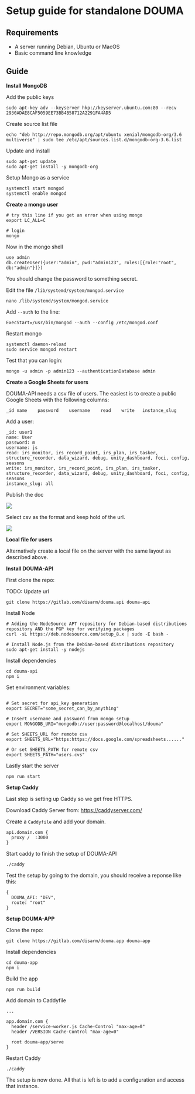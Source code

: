 # Setup guide for standalone DOUMA

## Requirements

- A server running Debian, Ubuntu or MacOS
- Basic command line knowledge


## Guide

**Install MongoDB**

Add the public keys
```
sudo apt-key adv --keyserver hkp://keyserver.ubuntu.com:80 --recv 2930ADAE8CAF5059EE73BB4B58712A2291FA4AD5
```

Create source list file
```
echo "deb http://repo.mongodb.org/apt/ubuntu xenial/mongodb-org/3.6 multiverse" | sudo tee /etc/apt/sources.list.d/mongodb-org-3.6.list
```

Update and install
```
sudo apt-get update
sudo apt-get install -y mongodb-org
```

Setup Mongo as a service
```
systemctl start mongod
systemctl enable mongod
```

**Create a mongo user**
```
# try this line if you get an error when using mongo
export LC_ALL=C

# login
mongo
```

Now in the mongo shell
```
use admin
db.createUser({user:"admin", pwd:"admin123", roles:[{role:"root", db:"admin"}]})
```

You should change the password to something secret.

Edit the file `/lib/systemd/system/mongod.service`

```
nano /lib/systemd/system/mongod.service
```

Add  `--auth` to the line:

```
ExecStart=/usr/bin/mongod --auth --config /etc/mongod.conf
```

Restart mongo

```
systemctl daemon-reload
sudo service mongod restart
```

Test that you can login:

```
mongo -u admin -p admin123 --authenticationDatabase admin
```

**Create a Google Sheets for users**

DOUMA-API needs a csv file of users. The easiest is to create a public Google Sheets with the following columns:

```
_id	name	password	username	read	write	instance_slug
```

Add a user:

```
_id: user1	
name: User	
password: m	
username: js	
read: irs_monitor, irs_record_point, irs_plan, irs_tasker, structure_recorder, data_wizard, debug, unity_dashboard, foci, config, seasons	
write: irs_monitor, irs_record_point, irs_plan, irs_tasker, structure_recorder, data_wizard, debug, unity_dashboard, foci, config, seasons	
instance_slug: all
```

Publish the doc

![](imgs/sheets_1.png)

Select csv as the format and keep hold of the url.

![](imgs/sheets_2.png)

**Local file for users**

Alternatively create a local file on the server with the same layout as described above.


**Install DOUMA-API**

First clone the repo:

TODO: Update url
```
git clone https://gitlab.com/disarm/douma.api douma-api
```

Install Node
```
# Adding the NodeSource APT repository for Debian-based distributions repository AND the PGP key for verifying packages
curl -sL https://deb.nodesource.com/setup_8.x | sudo -E bash -

# Install Node.js from the Debian-based distributions repository
sudo apt-get install -y nodejs
```

Install dependencies

```
cd douma-api
npm i 
```

Set environment variables:
```

# Set secret for api_key generation
export SECRET="some_secret_can_by_anything"

# Insert username and password from mongo setup
export MONGODB_URI="mongodb://user:password@localhost/douma"

# Set SHEETS_URL for remote csv
export SHEETS_URL="https:https://docs.google.com/spreadsheets......"

# Or set SHEETS_PATH for remote csv
export SHEETS_PATH="users.cvs"
```


Lastly start the server

```
npm run start
```

**Setup Caddy**

Last step is setting up Caddy so we get free HTTPS. 


Download Caddy Server from: https://caddyserver.com/

Create a `Caddyfile` and add your domain.

```
api.domain.com {
  proxy /  :3000
}
```


Start caddy to finish the setup of DOUMA-API
```
./caddy
```

Test the setup by going to the domain, you should receive a reponse like this: 

```
{
  DOUMA_API: "DEV",
  route: "root"
}
```

**Setup DOUMA-APP**

Clone the repo: 

```
git clone https://gitlab.com/disarm/douma.app douma-app
```

Install dependencies

```
cd douma-app
npm i
```

Build the app

```
npm run build
```

Add domain to Caddyfile

```
...

app.domain.com {
  header /service-worker.js Cache-Control "max-age=0"
  header /VERSION Cache-Control "max-age=0"

  root douma-app/serve
}
```

Restart Caddy

```
./caddy
```

The setup is now done. All that is left is to add a configuration and access that instance.